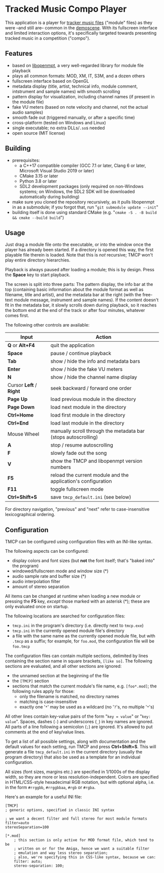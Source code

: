 Tracked Music Compo Player
==========================

This application is a player for [tracker music files](https://en.wikipedia.org/wiki/Module_file) ("module" files) as they were &ndash;and still are&ndash; common in the [demoscene](https://en.wikipedia.org/wiki/Demoscene). With its fullscreen interface and limited interaction options, it's specifically targeted towards presenting tracked music in a competition ("compo").

## Features

- based on [libopenmpt](https://lib.openmpt.org/libopenmpt/), a very well-regarded library for module file playback
- plays all common formats: MOD, XM, IT, S3M, and a dozen others
- fullscreen interface based on OpenGL
- metadata display (title, artist, technical info, module comment, intstrument and sample names) with smooth scrolling
- pattern display for visualization, including channel names (if present in the module file)
- fake VU meters (based on note velocity and channel, not the actual audio samples)
- smooth fade out (triggered manually, or after a specific time)
- cross-platform (tested on Windows and Linux)
- single executable; no extra DLLs/`.so`s needed
- open source (MIT license)

## Building

- prerequisites:
  - a C++17 compatible compiler (GCC 7.1 or later, Clang 6 or later, Microsoft Visual Studio 2019 or later)
  - CMake 3.15 or later
  - Python 3.8 or later
  - SDL2 development packages (only required on non-Windows systems; on Windows, the SDL2 SDK will be downloaded automatically during building)
- make sure you cloned the repository recursively, as it pulls libopenmpt in as a submodule; if you forgot that, run "`git submodule update --init`"
- building itself is done using standard CMake (e.g. "`cmake -S . -B build && cmake --build build`")

## Usage

Just drag a module file onto the executable, or into the window once the player has already been started. If a directory is opened this way, the first playable file therein is loaded. Note that this is *not* recursive; TMCP won't play entire directory hierarchies.

Playback is always paused after loading a module; this is by design. Press the **Space** key to start playback.

The screen is split into three parts: The pattern display, the info bar at the top (containing basic information about the module format as well as filename, title and artist), and the metadata bar at the right (with the free-text module message, instrument and sample names). If the content doesn't fit in the metadata bar, it slowly scrolls down during playback, so it reaches the bottom end at the end of the track or after four minutes, whatever comes first.

The following other controls are available:

| Input | Action |
|-------|--------|
| **Q** or **Alt+F4** | quit the application
| **Space** | pause / continue playback
| **Tab** | show / hide the info and metadata bars
| **Enter** | show / hide the fake VU meters
| **N** | show / hide the channel name display
| Cursor **Left** / **Right** | seek backward / forward one order
| **Page Up** | load previous module in the directory
| **Page Down** | load next module in the directory
| **Ctrl+Home** | load first module in the directory
| **Ctrl+End** | load last module in the directory
| Mouse Wheel | manually scroll through the metadata bar (stops autoscrolling)
| **A** | stop / resume autoscrolling
| **F** | slowly fade out the song
| **V** | show the TMCP and libopenmpt version numbers
| **F5** | reload the current module and the application's configuration
| **F11** | toggle fullscreen mode
| **Ctrl+Shift+S** | save `tmcp_default.ini` (see below)

For directory navigation, "previous" and "next" refer to case-insensitive lexicographical ordering.


## Configuration

TMCP can be configured using configuration files with an INI-like syntax.

The following aspects can be configured:
- display colors and font sizes (but **not** the font itself; that's "baked into" the program)
- windowed/fullscreen mode and window size (*)
- audio sample rate and buffer size (*)
- audio interpolation filter
- amount of stereo separation

All items can be changed at runtime when loading a new module or pressing the **F5** key, _except_ those marked with an asterisk (*); these are only evaluated once on startup.

The following locations are searched for configuration files:
- `tmcp.ini` in the program's directory (i.e. directly next to `tmcp.exe`)
- `tmcp.ini` in the currently opened module file's directory
- a file with the same name as the currently opened module file, but with `.tmcp` as a suffix; for example, for `foo.mod`, the configuration file will be `foo.tmcp`

The configuration files can contain multiple sections, delimited by lines containing the section name in square brackets, `[like so]`. The following sections are evaluated, and all other sections are ignored:
- the unnamed section at the beginning of the file
- the `[TMCP]` section
- sections that match the current module's file name, e.g. `[foo*.mod]`;
  the following rules apply for those:
  - only the filename is matched, no directory names
  - matching is case-insensitive
  - exactly one '`*`' may be used as a wildcard (no '`?`'s, no multiple '`*`'s)

All other lines contain key-value pairs of the form "`key = value`" or "`key: value`". Spaces, dashes (`-`) and underscores (`_`) in key names are ignored. All parts of a line following a semicolon (`;`) are ignored. It's allowed to put comments at the end of key/value lines.

To get a list of all possible settings, along with documentation and the default values for each setting, run TMCP and press **Ctrl+Shift+S**. This will generate a file `tmcp_default.ini` in the current directory (usually the program directory) that also be used as a template for an individual configuration.

All sizes (font sizes, margins etc.) are specified in 1/1000s of the display width, so they are more or less resolution-independent. Colors are specified in HTML/CSS-style hexadecimal RGB notation, but with optional alpha, i.e. in the form `#rrggbb`, `#rrggbbaa`, `#rgb` or `#rgba`.

Here's an example for a useful INI file:

    [TMCP]
    ; generic options, specified in classic INI syntax

    ; we want a decent filter and full stereo for most module formats
    filter=auto
    stereoSeparation=100

    [*.mod]
        ; this section is only active for MOD format file, which tend to be
        ; written on or for the Amiga, hence we want a suitable filter
        ; emulation and way less stereo separation;
        ; also, we're specifying this in CSS-like syntax, because we can:
        filter: auto;
        stereo-separation: 100;
